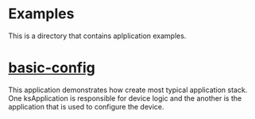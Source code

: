 # Examples
This is a directory that contains aplplication examples.

# [basic-config](basic-config)
This application demonstrates how create most typical application stack. One ksApplication is responsible for device logic and the another is the application that is used to configure the device.
